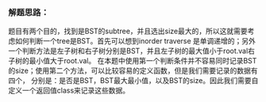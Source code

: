 ### 解题思路：
题目有两个目的，找到是BST的subtree，并且选出size最大的，所以这就需要考虑如何判断一个tree是BST。首先可以想到inorder
traverse 是单调递增的；另外一个判断方法是左子树和右子树分别是BST，并且左子树的最大值小于root.val右子树的最小值大于root.val。
在本题中使用第一个判断条件并不容易同时记录BST的size；使用第二个方法，可以比较容易的定义函数，但是我们需要记录的数据有四个，
分别是：是否是BST，BST最大最小值，以及BST的size。因此我们需要自定义一个返回值class来记录这些数据。
